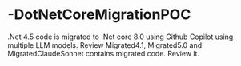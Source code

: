 # -DotNetCoreMigrationPOC
.Net 4.5 code is migrated to .Net core 8.0 using Github Copilot using multiple LLM models.
Review Migrated4.1, Migrated5.0 and MigratedClaudeSonnet contains migrated code.
Review it.
